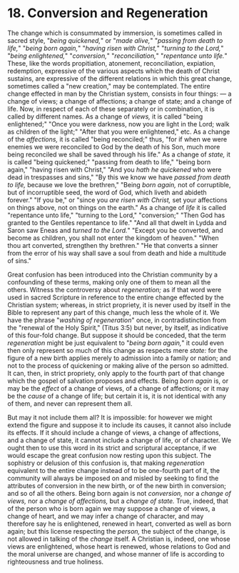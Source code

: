 # 18. Conversion and Regeneration

The change which is consummated by immersion, is sometimes called in sacred style, "*being quickened,*" or "*made alive,*" "*passing from death to life,*" "*being born again,*" "*having risen with Christ,*" "*turning  to  the  Lord,*"  "*being  enlightened,*"  "*conversion,*" "*reconciliation,*"  "*repentance  unto  life.*"  These,  like  the  words propitiation,  atonement,  reconciliation,  expiation,  redemption, expressive  of  the  various  aspects  which  the  death  of  Christ sustains, are expressive of the different relations in which this great change, sometimes called a "new creation," may be contemplated. The entire change effected in man by the Christian system, consists in four things: — a change of views; a change of affections; a change of state; and a change of life. Now, in respect of each of these separately or in combination, it is called by different names. As a change of *views,* it is called "being enlightened;" "Once you were darkness, now you are light in the Lord; walk as children of the light;" "After that you were enlightened," etc. As a change of the *affections,* it is called "being reconciled;" thus, "for if when we were enemies we were reconciled to God by the death of his Son, much more being reconciled we shall be saved through his life." As a change of *state,* it is called "being quickened;" "passing from death to life," "being born again," "having risen with Christ," "And you *hath he quickened* who were dead in trespasses and sins," "By this we know we have *passed from death to life,* because we love the  brethren,"  "Being  *born  again,*  not  of  corruptible,  but  of incorruptible  seed,  the  word  of  God,  which  liveth  and  abideth forever." "If you be," or "since you *are risen with Christ,* set your affections  on  things  above,  not  on  things  on  the  earth."  As  a change of *life* it is called "repentance unto life," "turning to the Lord,"  "conversion;"  "Then  God  has  granted  to  the  Gentiles repentance to life." "And all that dwelt in Lydda and Saron saw Eneas  and  *turned  to  the  Lord.*"  "Except  you  be  converted,  and become as children, you shall not enter the kingdom of heaven." "When  thou  art  converted,  strengthen  thy  brethren."  "He  that converts a sinner from the error of his way shall save a soul from death and hide a multitude of sins." 

Great confusion has been introduced into the Christian community by a confounding of these terms, making only one of them to mean all the others. Witness the controversy about *regeneration;* as if that word were used in sacred Scripture in reference to the entire change  effected  by  the  Christian  system;  whereas,  in  strict propriety, it is never used by itself in the Bible to represent any part of this change, much less the whole of it. We have the phrase "*washing  of  regeneration*"  once,  in  contradistinction  from  the "renewal of the Holy Spirit," (Titus 3:5) but never, by itself, as indicative  of  this  four-fold  change.  But  suppose  it  should  be conceded, that the term *regeneration* might be just equivalent to "*being born again,*" it could even then only represent so much of this change as respects mere *state:* for the figure of a new birth applies merely to admission into a family or nation; and not to the process of quickening or making alive of the person so admitted. It can, then, in strict propriety, only apply to the fourth part of that change which the gospel of salvation proposes and effects. Being *born again* is, or may be the *effect* of a change of views, of a change of affections; or it may be the *cause* of a change of life; but certain it is, it is not identical with any of them, and never can represent them all. 

But may it not include them all? It is impossible: for however we might  extend the figure and suppose it to  include its causes, it cannot also include its  effects.  If it should include a change of views,  a  change  of  affections,  and  a  change  of  state,  it  cannot include a change of life, or of character. We ought then to use this word in its strict and scriptural acceptance, if we would escape the great confusion now resting upon this subject. The sophistry or delusion of this confusion is, that making *regeneration* equivalent to  the  entire  change  instead  of  to  be  one-fourth  part  of  it,  the community will always be imposed on and misled by seeking to find the attributes of conversion in the new birth, or of the new birth in conversion; and so of all the others. Being born again is not *conversion,* nor a *change of views,* nor a *change of affections,* but a *change of state.* True, indeed, that of the person who is born again we may suppose a change of views, a change of heart, and we may infer  a  change  of  character,  and  may  therefore  say  he  is enlightened, renewed in heart, converted as well as born again; but this license respecting the *person,* the subject of the change, is not allowed in talking of the *change* itself. A Christian is, indeed, one whose  views  are  enlightened,  whose  heart  is  renewed,  whose relations to God and the moral universe are changed, and whose manner of life is according to righteousness and true holiness.
